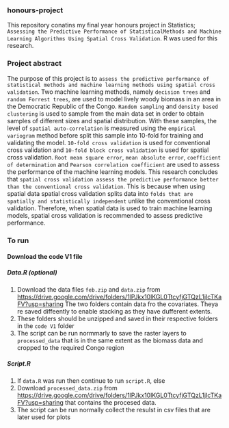 
### honours-project

This repository conatins my final year honours project in Statistics;
`Assessing the Predictive Performance of StatisticalMethods and Machine Learning Algorithms Using Spatial Cross Validation`.
R was used for this research. 

### Project abstract
The purpose of this project is to `assess the predictive performance of statistical methods and machine learning methods using spatial cross validation`. Two machine learning methods, namely `decision trees` and `random Forrest trees`, are used to model lively woody biomass in an area in the Democratic Republic of the Congo. `Random sampling` and `density based clustering` is used to  sample from the main data set in order to obtain samples of different sizes and spatial distribution. With these samples, the level of `spatial auto-correlation` is measured using the `empirical variogram` method before split this sample into 10-fold for training and validating the model. `10-fold cross validation` is used for conventional cross validation and `10-fold block cross validation` is used for spatial cross validation. `Root mean square error`, `mean absolute error`, `coefficient of determination` and `Pearson correlation coefficient` are used to assess the performance of the machine learning models. This research concludes that `spatial cross validation assess the predictive performance better than the conventional cross validation`. This is because when using spatial data spatial cross validation splits data into `folds that are spatially and statistically independent` unlike the conventional cross validation. Therefore, when spatial data is used to  train machine learning models, spatial cross validation is recommended to assess predictive performance.

### To run 
#### Download the code V1 file 
##### Data.R (optional)

1. Download the data files `feb.zip` and `data.zip` from https://drive.google.com/drive/folders/1lPJkx10lKGL0TtcyfjGTQzL1jIcTKaFV?usp=sharing
   The two folders contain data fro the covariates. Theya re saved diffeently to enable stacking as they have dufferent extents. 
2. These folders should be unzipped and saved in their respective folders in the `code V1` folder
3. The script can be run normmarly to save the raster layers to  `processed_data` that is in the same extent as the biomass data and cropped to the required Congo region

##### Script.R

1. If `data.R` was run then continue to run `script.R`, else
2. Download `processed_data.zip` from https://drive.google.com/drive/folders/1lPJkx10lKGL0TtcyfjGTQzL1jIcTKaFV?usp=sharing that contains the procesed data. 
3. The script can be run normally collect the resulst in csv files that are later used for plots

